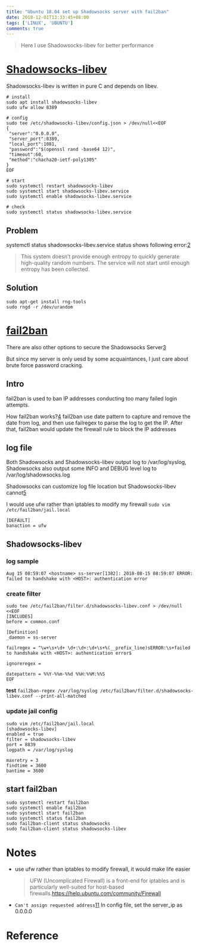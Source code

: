 ```yaml
---
title: "Ubuntu 18.04 set up Shadowsocks server with fail2ban"
date: 2018-12-01T13:33:45+08:00
tags: ['LINUX', 'UBUNTU']
comments: true
---
```


>  Here I use Shadowsocks-libev for better performance

# [Shadowsocks-libev](https://github.com/shadowsocks/shadowsocks-libev)

Shadowsocks-libev is written in pure C and depends on libev.

```
# install
sudo apt install shadowsocks-libev
sudo ufw allow 8389

# config
sudo tee /etc/shadowsocks-libev/config.json > /dev/null<<EOF
{
 "server":"0.0.0.0",
 "server_port":8389,
 "local_port":1081,
 "password":"$(openssl rand -base64 12)",
 "timeout":60,
 "method":"chacha20-ietf-poly1305"
}
EOF     

# start
sudo systemctl restart shadowsocks-libev
sudo systemctl start shadowsocks-libev.service
sudo systemctl enable shadowsocks-libev.service

# check
sudo systemctl status shadowsocks-libev.service
```

## Problem

systemctl status shadowsocks-libev.service status shows following error:[2][2]

> This system doesn’t provide enough entropy to quickly generate high-quality random numbers. The service will not start until enough entropy has been collected.

## Solution

```
sudo apt-get install rng-tools
sudo rngd -r /dev/urandom
```

# [fail2ban](https://github.com/fail2ban/fail2ban)

There are also other options to secure the Shadowsocks Server[3][3]

But since my server is only uesd by some acquaintances, I just care about brute force password cracking.

## Intro

fail2ban is used to ban IP addresses conducting too many failed login attempts.

How fail2ban works?[4][4]
fail2ban use date pattern to capture and remove the date from log, and then use failregex to parse the log to get the IP. After that, fail2ban would update the firewall rule to block the IP addresses

## log file

Both Shadowsocks and Shadowsocks-libev output log to /var/log/syslog, Shadowsocks also output some INFO and DEBUG level log to /var/log/shadowsocks.log

Shadowsocks can customize log file location but Shadowsocks-libev cannot[5][5]

I would use ufw rather than iptables to modify my firewall `sudo vim /etc/fail2ban/jail.local`

```
[DEFAULT]
banaction = ufw
```



## Shadowsocks-libev

### log sample

```
Aug 15 08:59:07 <hostname> ss-server[1382]: 2018-08-15 08:59:07 ERROR: failed to handshake with <HOST>: authentication error
```

### create filter

```
sudo tee /etc/fail2ban/filter.d/shadowsocks-libev.conf > /dev/null <<EOF
[INCLUDES]
before = common.conf

[Definition]
_daemon = ss-server

failregex = ^\w+\s+\d+ \d+:\d+:\d+\s+%(__prefix_line)sERROR:\s+failed to handshake with <HOST>: authentication error$

ignoreregex =

datepattern = %%Y-%%m-%%d %%H:%%M:%%S
EOF
```

**test**
`fail2ban-regex /var/log/syslog /etc/fail2ban/filter.d/shadowsocks-libev.conf --print-all-matched`

### update jail config

```
sudo vim /etc/fail2ban/jail.local
[shadowsocks-libev]
enabled = true
filter = shadowsocks-libev
port = 8839
logpath = /var/log/syslog

maxretry = 3
findtime = 3600
bantime = 3600
```



## start fail2ban

```
sudo systemctl restart fail2ban
sudo systemctl enable fail2ban
sudo systemctl start fail2ban
sudo systemctl status fail2ban
sudo fail2ban-client status shadowsocks
sudo fail2ban-client status shadowsocks-libev
```

# Notes

- use ufw rather than iptables to modify firewall, it would make life easier

  > UFW (Uncomplicated Firewall) is a front-end for iptables and is particularly well-suited for host-based firewalls.<https://help.ubuntu.com/community/Firewall>

- `Can't assign requested address`[11][11]
  In config file, set the server_ip as 0.0.0.0

# Reference

[1]: https://novnan.github.io/Shadowsocks/setup-Shadowsocks-on-ubuntu-1604/

[2]: https://www.linuxbabe.com/ubuntu/shadowsocks-libev-proxy-server-ubuntu-16-04-17-10

[3]: https://github.com/shadowsocks/shadowsocks/wiki/Securing-Public-Shadowsocks-Server

[4]: https://github.com/fail2ban/fail2ban/issues/2201#issuecomment-413155557

[5]: https://github.com/shadowsocks/shadowsocks/issues/1242

[6]: https://fail2ban.readthedocs.io/en/latest/filters.html

[7]: https://www.fail2ban.org/wiki/index.php/MANUAL_0_8#Filters

[8]: https://github.com/coleturner/fail2ban-slack-action

[9]: https://api.slack.com/methods/chat.postMessage

[10]: https://api.slack.com/incoming-webhooks

[11]: https://github.com/shadowsocks/shadowsocks/issues/961

